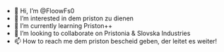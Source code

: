 - 👋 Hi, I’m @FloowFs0
- 👀 I’m interested in dem priston zu dienen
- 🌱 I’m currently learning Priston++
- 💞️ I’m looking to collaborate on Pristonia & Slovska Industries
- 📫 How to reach me dem priston bescheid geben, der leitet es weiter!

<!---
FloowFs0/FloowFs0 is a ✨ special ✨ repository because its `README.md` (this file) appears on your GitHub profile.
You can click the Preview link to take a look at your changes.
--->
